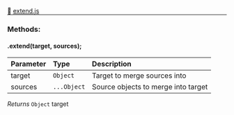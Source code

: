 <div class="mb-0">
    🔗 <a class="source-code" target="_blank"
        href="https://github.com/OpenHausIO/backend/blob/dev&#x2F;helper&#x2F;extend.js">extend.js</a>
</div>
<hr style="margin: 0 !important" />

<!-- CLASS -->

<!-- GENERAL -->
<!-- GENERAL -->

<!-- PARAMETER -->
<!-- PARAMETER -->

<!-- PROPERTIES -->
<!-- PROPERTIES -->

<!-- EVENTS -->
<!-- EVENTS -->

<!-- EXAMPLES -->
<!-- EXAMPLES -->

<!-- LINKS -->
<!-- LINKS -->

<!-- CLASS -->



<!-- METHODS -->
### Methods:
#### .extend(target, sources); 

| Parameter | Type       | Description    |
| :-------- | :--------- |:------------- |
| target | `Object` |  Target to merge sources into |
| sources | `...Object` |  Source objects to merge into target |




*Returns*  `Object`    target 


<!-- LINKS -->
<!-- LINKS -->

<!-- METHODS -->